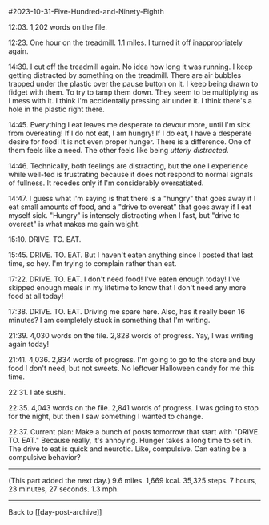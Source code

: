 #2023-10-31-Five-Hundred-and-Ninety-Eighth

12:03.  1,202 words on the file.

12:23.  One hour on the treadmill.  1.1 miles.  I turned it off inappropriately again.

14:39.  I cut off the treadmill again.  No idea how long it was running.  I keep getting distracted by something on the treadmill.  There are air bubbles trapped under the plastic over the pause button on it.  I keep being drawn to fidget with them.  To try to tamp them down.  They seem to be multiplying as I mess with it.  I think I'm accidentally pressing air under it.  I think there's a hole in the plastic right there.

14:45.  Everything I eat leaves me desperate to devour more, until I'm sick from overeating!  If I do not eat, I am hungry!  If I do eat, I have a desperate desire for food!  It is not even proper hunger.  There is a difference.  One of them feels like a need.  The other feels like being *utterly distracted*.

14:46.  Technically, both feelings are distracting, but the one I experience while well-fed is frustrating because it does not respond to normal signals of fullness.  It recedes only if I'm considerably oversatiated.

14:47.  I guess what I'm saying is that there is a "hungry" that goes away if I eat small amounts of food, and a "drive to overeat" that goes away if I eat myself sick.  "Hungry" is intensely distracting when I fast, but "drive to overeat" is what makes me gain weight.

15:10.  DRIVE.  TO.  EAT.

15:45.  DRIVE.  TO.  EAT.  But I haven't eaten anything since I posted that last time, so hey.  I'm trying to complain rather than eat.

17:22.  DRIVE.  TO.  EAT.  I don't need food!  I've eaten enough today!  I've skipped enough meals in my lifetime to know that I don't need any more food at all today!

17:38.  DRIVE.  TO.  EAT.  Driving me spare here.  Also, has it really been 16 minutes?  I am completely stuck in something that I'm writing.

21:39.  4,030 words on the file.  2,828 words of progress.  Yay, I was writing again today!

21:41.  4,036.  2,834 words of progress.  I'm going to go to the store and buy food I don't need, but not sweets.  No leftover Halloween candy for me this time.

22:31.  I ate sushi.

22:35.  4,043 words on the file.  2,841 words of progress.  I was going to stop for the night, but then I saw something I wanted to change.

22:37.  Current plan:  Make a bunch of posts tomorrow that start with "DRIVE.  TO.  EAT."  Because really, it's annoying.  Hunger takes a long time to set in.  The drive to eat is quick and neurotic.  Like, compulsive.  Can eating be a compulsive behavior?

---
(This part added the next day.)  9.6 miles.  1,669 kcal.  35,325 steps.  7 hours, 23 minutes, 27 seconds.  1.3 mph.

---
Back to [[day-post-archive]]